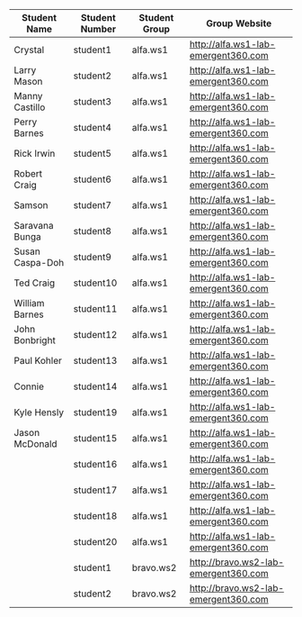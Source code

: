 Student Name | Student Number | Student Group | Group Website
------------ | ---------------| ---------- | ------------
Crystal	| student1	| alfa.ws1	| http://alfa.ws1-lab-emergent360.com
Larry Mason	| student2	| alfa.ws1 | http://alfa.ws1-lab-emergent360.com
Manny Castillo | student3	| alfa.ws1	| http://alfa.ws1-lab-emergent360.com
Perry Barnes	| student4	| alfa.ws1	| http://alfa.ws1-lab-emergent360.com
Rick Irwin	| student5	| alfa.ws1	| http://alfa.ws1-lab-emergent360.com
Robert Craig	| student6	| alfa.ws1	| http://alfa.ws1-lab-emergent360.com
Samson	| student7	| alfa.ws1	| http://alfa.ws1-lab-emergent360.com
Saravana Bunga	| student8	| alfa.ws1	| http://alfa.ws1-lab-emergent360.com
Susan Caspa-Doh	| student9	| alfa.ws1	| http://alfa.ws1-lab-emergent360.com
Ted Craig	| student10	| alfa.ws1	| http://alfa.ws1-lab-emergent360.com
William Barnes	| student11	| alfa.ws1	| http://alfa.ws1-lab-emergent360.com
John Bonbright | student12	| alfa.ws1	| http://alfa.ws1-lab-emergent360.com
Paul Kohler	| student13	| alfa.ws1	| http://alfa.ws1-lab-emergent360.com
Connie	| student14 |	alfa.ws1	| http://alfa.ws1-lab-emergent360.com
Kyle Hensly | student19	| alfa.ws1 | http://alfa.ws1-lab-emergent360.com
Jason McDonald | student15	| alfa.ws1 | http://alfa.ws1-lab-emergent360.com
	| student16	| alfa.ws1 | http://alfa.ws1-lab-emergent360.com
	| student17	| alfa.ws1 | http://alfa.ws1-lab-emergent360.com
	| student18	| alfa.ws1 | http://alfa.ws1-lab-emergent360.com
	| student20	| alfa.ws1 | http://alfa.ws1-lab-emergent360.com
	| student1	| bravo.ws2 | http://bravo.ws2-lab-emergent360.com
	| student2	| bravo.ws2 | http://bravo.ws2-lab-emergent360.com

